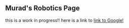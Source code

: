 ## Murad's Robotics Page
this is a work in progress!!
here is a link to [link to Google!](https://muradhamalik.github.io/website/roboticsPages/enviroments)
